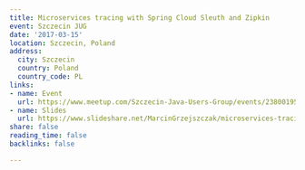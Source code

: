 ```yaml
---
title: Microservices tracing with Spring Cloud Sleuth and Zipkin
event: Szczecin JUG
date: '2017-03-15'
location: Szczecin, Poland
address:
  city: Szczecin
  country: Poland
  country_code: PL
links:
- name: Event
  url: https://www.meetup.com/Szczecin-Java-Users-Group/events/238001954/
- name: Slides
  url: https://www.slideshare.net/MarcinGrzejszczak/microservices-tracing-with-spring-cloud-and-zipkin-szczecin-jug
share: false
reading_time: false
backlinks: false

---
```

